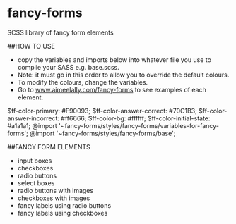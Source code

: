 # fancy-forms
SCSS library of fancy form elements

##HOW TO USE
- copy the variables and imports below into whatever file you use to compile your SASS e.g. base.scss.
- Note: it must go in this order to allow you to override the default colours.
- To modify the colours, change the variables.
- Go to www.aimeelally.com/fancy-forms to see examples of each element.

$ff-color-primary: #F90093;
$ff-color-answer-correct: #70C1B3;
$ff-color-answer-incorrect: #ff6666;
$ff-color-bg: #ffffff;
$ff-color-initial-state: #a1a1a1;
@import '~fancy-forms/styles/fancy-forms/variables-for-fancy-forms';
@import '~fancy-forms/styles/fancy-forms/base';



##FANCY FORM ELEMENTS
- input boxes
- checkboxes
- radio buttons
- select boxes
- radio buttons with images
- checkboxes with images
- fancy labels using radio buttons
- fancy labels using checkboxes